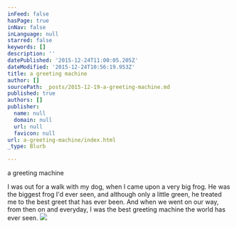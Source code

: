 ```yaml
---
inFeed: false
hasPage: true
inNav: false
inLanguage: null
starred: false
keywords: []
description: ''
datePublished: '2015-12-24T11:00:05.205Z'
dateModified: '2015-12-24T10:56:19.953Z'
title: a greeting machine
author: []
sourcePath: _posts/2015-12-19-a-greeting-machine.md
published: true
authors: []
publisher:
  name: null
  domain: null
  url: null
  favicon: null
url: a-greeting-machine/index.html
_type: Blurb

---
```

a greeting machine

I was out for a walk 
with my dog,
when I came upon 
a very big frog.
He was the biggest frog 
I'd ever seen,
and although only 
a little green,
he treated me to the
best greet that has ever been.
And when we went on our way,
from then on and everyday,
I was the best greeting machine
the world has ever seen.
![](https://the-grid-user-content.s3-us-west-2.amazonaws.com/84cc0b3a-ef3e-44fe-b17c-591604d0eb4e.jpg)